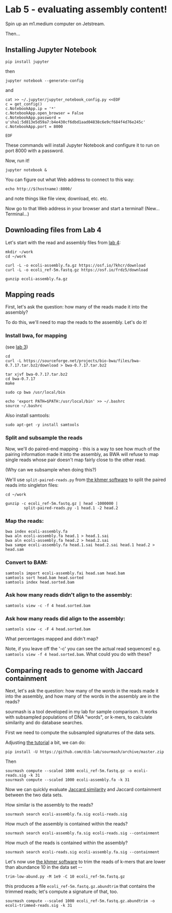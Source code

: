 # Lab 5 - evaluating assembly content!

Spin up an m1.medium computer on Jetstream.

Then...

## Installing Jupyter Notebook

```
pip install jupyter
```

then

```
jupyter notebook --generate-config
```

and

```
cat >> ~/.jupyter/jupyter_notebook_config.py <<EOF
c = get_config()
c.NotebookApp.ip = '*'
c.NotebookApp.open_browser = False
c.NotebookApp.password = u'sha1:5d813e5d59a7:b4e430cf6dbd1aad04838c6e9cf684f4d76e245c'
c.NotebookApp.port = 8000

EOF
```

These commands will install Jupyter Notebook and configure it to run on
port 8000 with a password.

Now, run it!

```
jupyter notebook &
```

You can figure out what Web address to connect to this way:
```
echo http://$(hostname):8000/
```

and note things like file view, download, etc. etc.

Now go to that Web address in your browser and start a terminal!
(New... Terminal...)

## Downloading files from Lab 4

Let's start with the read and assembly files from [lab 4](https://github.com/ngs-docs/2018-ggg201b/tree/master/lab4-assembly):

```
mkdir ~/work
cd ~/work

curl -L -o ecoli-assembly.fa.gz https://osf.io/7khcr/download
curl -L -o ecoli_ref-5m.fastq.gz https://osf.io/frdz5/download

gunzip ecoli-assembly.fa.gz
```

## Mapping reads

First, let's ask the question: how many of the reads made it into the
assembly?

To do this, we'll need to map the reads to the assembly. Let's do it!

### Install bwa, for mapping

(see [lab 3](https://github.com/ngs-docs/2018-ggg201b/tree/master/lab3-mapping-2))

```
cd
curl -L https://sourceforge.net/projects/bio-bwa/files/bwa-0.7.17.tar.bz2/download > bwa-0.7.17.tar.bz2

tar xjvf bwa-0.7.17.tar.bz2
cd bwa-0.7.17
make

sudo cp bwa /usr/local/bin
        
echo 'export PATH=$PATH:/usr/local/bin' >> ~/.bashrc
source ~/.bashrc
```

Also install samtools:

```
sudo apt-get -y install samtools
```

### Split and subsample the reads

Now, we'll do paired-end mapping - this is a way to see how much of the
pairing information made it into the assembly, as BWA will refuse to
map single reads whose pair doesn't map fairly close to the other read.

(Why can we subsample when doing this?)

We'll use `split-paired-reads.py` from 
[the khmer software](https://khmer.readthedocs.io/en/v2.1.1/) to 
split the paired reads into singleton files:

```
cd ~/work

gunzip -c ecoli_ref-5m.fastq.gz | head -1000000 | 
        split-paired-reads.py -1 head.1 -2 head.2 
```
             
### Map the reads:

```
bwa index ecoli-assembly.fa 
bwa aln ecoli-assembly.fa head.1 > head.1.sai 
bwa aln ecoli-assembly.fa head.2 > head.2.sai 
bwa sampe ecoli-assembly.fa head.1.sai head.2.sai head.1 head.2 > head.sam
```
        
### Convert to BAM:

```
samtools import ecoli-assembly.fai head.sam head.bam
samtools sort head.bam head.sorted
samtools index head.sorted.bam
```

### Ask how many reads didn't align to the assembly:

```
samtools view -c -f 4 head.sorted.bam
```

### Ask how many reads **did** align to the assembly:

```
samtools view -c -F 4 head.sorted.bam
```

What percentages mapped and didn't map?

Note, if you leave off the '-c' you can see the actual read sequences!
e.g. `samtools view -f 4 head.sorted.bam`. What could you do with
these?

## Comparing reads to genome with Jaccard containment

Next, let's ask the question: how many of the *words* in the
reads made it into the assembly, and how many of the words in the
assembly are in the reads?

sourmash is a tool developed in my lab for sample comparison. It works
with subsampled populations of DNA "words", or k-mers, to calculate
similarity and do database searches.

First we need to compute the subsampled signaturres of the data sets.

Adjusting [the tutorial](https://sourmash.readthedocs.io/en/latest/tutorials.html) a bit, we can do:

```
pip install -U https://github.com/dib-lab/sourmash/archive/master.zip
```

Then

```
sourmash compute --scaled 1000 ecoli_ref-5m.fastq.gz -o ecoli-reads.sig -k 31
sourmash compute --scaled 1000 ecoli-assembly.fa -k 31
```

Now we can quickly evaluate
[Jaccard similarity](https://en.wikipedia.org/wiki/Jaccard_index) and
Jaccard containment between the two data sets.

How similar is the assembly to the reads?

```
sourmash search ecoli-assembly.fa.sig ecoli-reads.sig
```

How much of the assembly is contained within the reads?

```
sourmash search ecoli-assembly.fa.sig ecoli-reads.sig --containment
```

How much of the reads is contained within the assembly?
```
sourmash search ecoli-reads.sig ecoli-assembly.fa.sig --containment
```

Let's now use
[the khmer software](https://khmer.readthedocs.io/en/v2.1.1/) to trim
the reads of k-mers that are lower than abundance 10 in the data set --

```
trim-low-abund.py -M 1e9 -C 10 ecoli_ref-5m.fastq.gz
```

this produces a file `ecoli_ref-5m.fastq.gz.abundtrim` that contains the
trimmed reads; let's compute a signature of that, too.

```
sourmash compute --scaled 1000 ecoli_ref-5m.fastq.gz.abundtrim -o ecoli-trimmed-reads.sig -k 31
```
